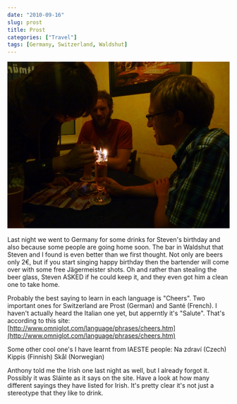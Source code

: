 ```yaml
---
date: "2010-09-16"
slug: prost
title: Prost
categories: ["Travel"]
tags: [Germany, Switzerland, Waldshut]
---
```


![P1040438](p1040438.jpg)

Last night we went to Germany for some drinks for Steven's birthday and also because some people are going home soon. The bar in Waldshut that Steven and I found is even better than we first thought. Not only are beers only 2€, but if you start singing happy birthday then the bartender will come over with some free Jägermeister shots. Oh and rather than stealing the beer glass, Steven ASKED if he could keep it, and they even got him a clean one to take home.

Probably the best saying to learn in each language is "Cheers". Two important ones for Switzerland are Prost (German) and Santé (French). I haven't actually heard the Italian one yet, but apperntly it's "Salute". That's according to this site: [http://www.omniglot.com/language/phrases/cheers.htm](http://www.omniglot.com/language/phrases/cheers.htm)

Some other cool one's I have learnt from IAESTE people:
Na zdraví (Czech) Kippis (Finnish) Skål (Norwegian)

Anthony told me the Irish one last night as well, but I already forgot it. Possibly it was Sláinte as it says on the site. Have a look at how many different sayings they have listed for Irish. It's pretty clear it's not just a stereotype that they like to drink.
